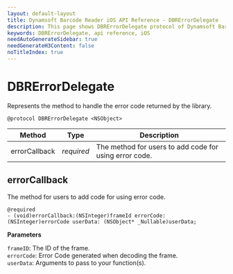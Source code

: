 ```yaml
---
layout: default-layout
title: Dynamsoft Barcode Reader iOS API Reference - DBRErrorDelegate
description: This page shows DBRErrorDelegate protocol of Dynamsoft Barcode Reader for iOS SDK.
keywords: DBRErrorDelegate, api reference, iOS
needAutoGenerateSidebar: true
needGenerateH3Content: false
noTitleIndex: true
---
```


# DBRErrorDelegate

Represents the method to handle the error code returned by the library.

```objc
@protocol DBRErrorDelegate <NSObject>
```

| Method | Type | Description |
| ------ | ---- | ----------- |
| errorCallback | *required* | The method for users to add code for using error code. |

## errorCallback

The method for users to add code for using error code.

```objc
@required
- (void)errorCallback:(NSInteger)frameId errorCode:(NSInteger)errorCode userData: (NSObject* _Nullable)userData;
```

**Parameters**

`frameID`: The ID of the frame.  
`errorCode`: Error Code generated when decoding the frame.  
`userData`: Arguments to pass to your function(s).
